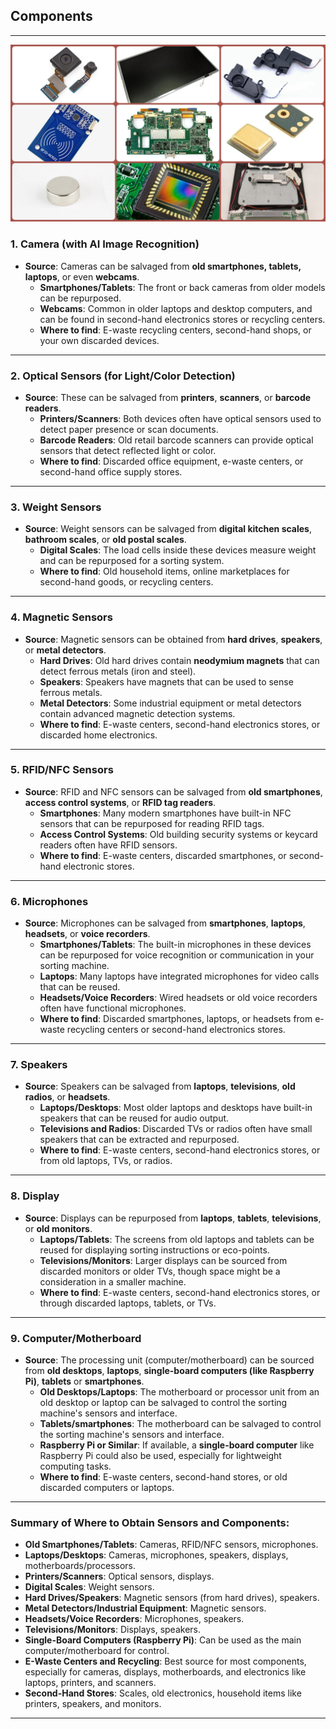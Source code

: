 ## Components

---
![Components](./images/photo-collage.png.png "Components")

### **1. Camera (with AI Image Recognition)**
- **Source**: Cameras can be salvaged from **old smartphones, tablets, laptops**, or even **webcams**.
  - **Smartphones/Tablets**: The front or back cameras from older models can be repurposed.
  - **Webcams**: Common in older laptops and desktop computers, and can be found in second-hand electronics stores or recycling centers.
  - **Where to find**: E-waste recycling centers, second-hand shops, or your own discarded devices.

---

### **2. Optical Sensors (for Light/Color Detection)**
- **Source**: These can be salvaged from **printers**, **scanners**, or **barcode readers**.
  - **Printers/Scanners**: Both devices often have optical sensors used to detect paper presence or scan documents.
  - **Barcode Readers**: Old retail barcode scanners can provide optical sensors that detect reflected light or color.
  - **Where to find**: Discarded office equipment, e-waste centers, or second-hand office supply stores.

---

### **3. Weight Sensors**
- **Source**: Weight sensors can be salvaged from **digital kitchen scales**, **bathroom scales**, or **old postal scales**.
  - **Digital Scales**: The load cells inside these devices measure weight and can be repurposed for a sorting system.
  - **Where to find**: Old household items, online marketplaces for second-hand goods, or recycling centers.

---

### **4. Magnetic Sensors**
- **Source**: Magnetic sensors can be obtained from **hard drives**, **speakers**, or **metal detectors**.
  - **Hard Drives**: Old hard drives contain **neodymium magnets** that can detect ferrous metals (iron and steel).
  - **Speakers**: Speakers have magnets that can be used to sense ferrous metals.
  - **Metal Detectors**: Some industrial equipment or metal detectors contain advanced magnetic detection systems.
  - **Where to find**: E-waste centers, second-hand electronics stores, or discarded home electronics.

---

### **5. RFID/NFC Sensors**
- **Source**: RFID and NFC sensors can be salvaged from **old smartphones**, **access control systems**, or **RFID tag readers**.
  - **Smartphones**: Many modern smartphones have built-in NFC sensors that can be repurposed for reading RFID tags.
  - **Access Control Systems**: Old building security systems or keycard readers often have RFID sensors.
  - **Where to find**: E-waste centers, discarded smartphones, or second-hand electronic stores.

---

### **6. Microphones**
- **Source**: Microphones can be salvaged from **smartphones**, **laptops**, **headsets**, or **voice recorders**.
  - **Smartphones/Tablets**: The built-in microphones in these devices can be repurposed for voice recognition or communication in your sorting machine.
  - **Laptops**: Many laptops have integrated microphones for video calls that can be reused.
  - **Headsets/Voice Recorders**: Wired headsets or old voice recorders often have functional microphones.
  - **Where to find**: Discarded smartphones, laptops, or headsets from e-waste recycling centers or second-hand electronics stores.

---

### **7. Speakers**
- **Source**: Speakers can be salvaged from **laptops**, **televisions**, **old radios**, or **headsets**.
  - **Laptops/Desktops**: Most older laptops and desktops have built-in speakers that can be reused for audio output.
  - **Televisions and Radios**: Discarded TVs or radios often have small speakers that can be extracted and repurposed.
  - **Where to find**: E-waste centers, second-hand electronics stores, or from old laptops, TVs, or radios.

---

### **8. Display**
- **Source**: Displays can be repurposed from **laptops**, **tablets**, **televisions**, or **old monitors**.
  - **Laptops/Tablets**: The screens from old laptops and tablets can be reused for displaying sorting instructions or eco-points.
  - **Televisions/Monitors**: Larger displays can be sourced from discarded monitors or older TVs, though space might be a consideration in a smaller machine.
  - **Where to find**: E-waste centers, second-hand electronics stores, or through discarded laptops, tablets, or TVs.

---

### **9. Computer/Motherboard**
- **Source**: The processing unit (computer/motherboard) can be sourced from **old desktops**, **laptops**, **single-board computers (like Raspberry Pi)**, **tablets** or **smartphones**.
  - **Old Desktops/Laptops**: The motherboard or processor unit from an old desktop or laptop can be salvaged to control the sorting machine's sensors and interface.
  - **Tablets/smartphones**: The motherboard can be salvaged to control the sorting machine's sensors and interface.
  - **Raspberry Pi or Similar**: If available, a **single-board computer** like Raspberry Pi could also be used, especially for lightweight computing tasks.
  - **Where to find**: E-waste centers, second-hand stores, or old discarded computers or laptops.

---

### **Summary of Where to Obtain Sensors and Components**:
- **Old Smartphones/Tablets**: Cameras, RFID/NFC sensors, microphones.
- **Laptops/Desktops**: Cameras, microphones, speakers, displays, motherboards/processors.
- **Printers/Scanners**: Optical sensors, displays.
- **Digital Scales**: Weight sensors.
- **Hard Drives/Speakers**: Magnetic sensors (from hard drives), speakers.
- **Metal Detectors/Industrial Equipment**: Magnetic sensors.
- **Headsets/Voice Recorders**: Microphones, speakers.
- **Televisions/Monitors**: Displays, speakers.
- **Single-Board Computers (Raspberry Pi)**: Can be used as the main computer/motherboard for control.
- **E-Waste Centers and Recycling**: Best source for most components, especially for cameras, displays, motherboards, and electronics like laptops, printers, and scanners.
- **Second-Hand Stores**: Scales, old electronics, household items like printers, speakers, and monitors.

---